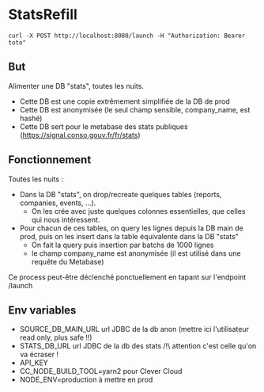# StatsRefill

    curl -X POST http://localhost:8080/launch -H "Authorization: Bearer toto"

## But

Alimenter une DB "stats", toutes les nuits.

- Cette DB est une copie extrêmement simplifiée de la DB de prod
- Cette DB est anonymisée (le seul champ sensible, company_name, est hashé)
- Cette DB sert pour le metabase des stats publiques (https://signal.conso.gouv.fr/fr/stats)

## Fonctionnement

Toutes les nuits :

- Dans la DB "stats", on drop/recreate quelques tables (reports, companies, events, ...).
  - On les crée avec juste quelques colonnes essentielles, que celles qui nous intéressent.
- Pour chacun de ces tables, on query les lignes depuis la DB main de prod, puis on les insert dans la table équivalente dans la DB "stats"
  - On fait la query puis insertion par batchs de 1000 lignes
  - le champ company_name est anonymisée (il est utilisé dans une requête du Metabase)

Ce process peut-être déclenché ponctuellement en tapant sur l'endpoint /launch

## Env variables

- SOURCE_DB_MAIN_URL url JDBC de la db anon (mettre ici l'utilisateur read only, plus safe !!)
- STATS_DB_URL url JDBC de la db des stats /!\ attention c'est celle qu'on va écraser !
- API_KEY
- CC_NODE_BUILD_TOOL=yarn2 pour Clever Cloud
- NODE_ENV=production à mettre en prod
